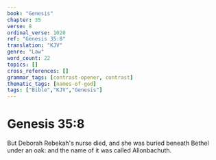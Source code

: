 ```yaml
---
book: "Genesis"
chapter: 35
verse: 8
ordinal_verse: 1020
ref: "Genesis 35:8"
translation: "KJV"
genre: "Law"
word_count: 22
topics: []
cross_references: []
grammar_tags: [contrast-opener, contrast]
thematic_tags: [names-of-god]
tags: ["Bible","KJV","Genesis"]
---
```


# Genesis 35:8

But Deborah Rebekah's nurse died, and she was buried beneath Bethel under an oak: and the name of it was called Allonbachuth.
